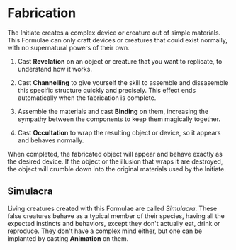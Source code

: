# Fabrication

The Initiate creates a complex device or creature out of simple materials.
This Formulae can only craft devices or creatures that could exist normally, with no supernatural powers of their own. 

1. Cast __Revelation__ on an object or creature that you want to replicate, to understand how it works. 

1. Cast __Channelling__ to give yourself the skill to assemble and dissasemble this specific structure quickly and precisely.
This effect ends automatically when the fabrication is complete.

1. Assemble the materials and cast __Binding__ on them, increasing the sympathy between the components to keep them magically together. 

1. Cast __Occultation__ to wrap the resulting object or device, so it appears and behaves normally. 


When completed, the fabricated object will appear and behave exactly as the desired device. 
If the object or the illusion that wraps it are destroyed, the object will crumble down into the original materials used by the Initiate. 


## Simulacra

Living creatures created with this Formulae are called _Simulacra_. 
These false creatures behave as a typical member of their species, having all the expected instincts and behaviors, except they don't actually eat, drink or reproduce. 
They don't have a complex mind either, but one can be implanted by casting __Animation__ on them.

